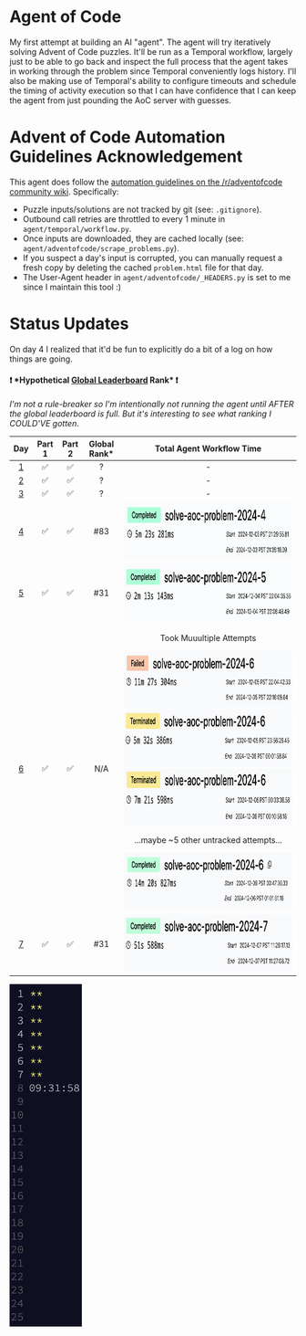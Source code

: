 # Agent of Code

My first attempt at building an AI "agent". The agent will try iteratively solving Advent of Code puzzles. It'll be run as a Temporal workflow, largely just to be able to go back and inspect the full process that the agent takes in working through the problem since Temporal conveniently logs history. I'll also be making use of Temporal's ability to configure timeouts and schedule the timing of activity execution so that I can have confidence that I can keep the agent from just pounding the AoC server with guesses.

# Advent of Code Automation Guidelines Acknowledgement

This agent does follow the [automation guidelines on the /r/adventofcode community wiki](https://www.reddit.com/r/adventofcode/wiki/faqs/automation). Specifically:

- Puzzle inputs/solutions are not tracked by git (see: `.gitignore`).
- Outbound call retries are throttled to every 1 minute in `agent/temporal/workflow.py`.
- Once inputs are downloaded, they are cached locally (see: `agent/adventofcode/scrape_problems.py`).
- If you suspect a day's input is corrupted, you can manually request a fresh copy by deleting the cached `problem.html` file for that day.
- The User-Agent header in `agent/adventofcode/_HEADERS.py` is set to me since I maintain this tool :)

# Status Updates
On day 4 I realized that it'd be fun to explicitly do a bit of a log on how things are going. 

#### :exclamation: \*Hypothetical [Global Leaderboard](https://adventofcode.com/2024/leaderboard) Rank\* :exclamation: 
_I'm not a rule-breaker so I'm intentionally not running the agent until AFTER the global leaderboard is full. But it's interesting to see what ranking I COULD'VE gotten_.

| Day | Part 1 | Part 2 | Global Rank\* | Total Agent Workflow Time |
|:---:|:---:|:---:|:---:|:---:|
| [1](https://github.com/JasonSteving99/agent-of-code/tree/main/advent_of_code/year2024/day1) | ✅ | ✅ | ? | - |
| [2](https://github.com/JasonSteving99/agent-of-code/tree/main/advent_of_code/year2024/day2) | ✅ | ✅ | ? | - |
| [3](https://github.com/JasonSteving99/agent-of-code/tree/main/advent_of_code/year2024/day3) | ✅ | ✅ | ? | - |
| [4](https://github.com/JasonSteving99/agent-of-code/tree/main/advent_of_code/year2024/day4) | ✅ | ✅ | #83 | <img src="https://github.com/JasonSteving99/agent-of-code/blob/main/images/day4_workflow_1_success.png?raw=true" width="500" height="100"> |
| [5](https://github.com/JasonSteving99/agent-of-code/tree/main/advent_of_code/year2024/day5) | ✅ | ✅ | #31 | <img src="https://github.com/JasonSteving99/agent-of-code/blob/main/images/day5_workflow_1_success.png?raw=true" width="500" height="100"> |
| [6](https://github.com/JasonSteving99/agent-of-code/tree/main/advent_of_code/year2024/day6) | ✅ | ✅ | N/A | <div><p>Took Muuultiple Attempts</p><img src="https://github.com/JasonSteving99/agent-of-code/blob/main/images/day6_workflow_1_part2failure.png?raw=true" width="500" height="100"><img src="https://github.com/JasonSteving99/agent-of-code/blob/main/images/day6_workflow_2_part1failure.png?raw=true" width="500" height="100"><img src="https://github.com/JasonSteving99/agent-of-code/blob/main/images/day6_workflow_3_part2failure.png?raw=true" width="500" height="100"><p>...maybe ~5 other untracked attempts...</p><img src="https://github.com/JasonSteving99/agent-of-code/blob/main/images/day6_workflow_N_success.png?raw=true" width="500" height="100"></div> |
| [7](https://github.com/JasonSteving99/agent-of-code/tree/main/advent_of_code/year2024/day7) | ✅ | ✅ | #31 | <img src="https://github.com/JasonSteving99/agent-of-code/blob/main/images/day7_workflow_1_success.png?raw=true" width="500" height="100"> |

<img src="https://raw.githubusercontent.com/JasonSteving99/agent-of-code/refs/heads/main/images/day7_aoc_stars.png" alt="Advent of Code - Stars" height="600">
